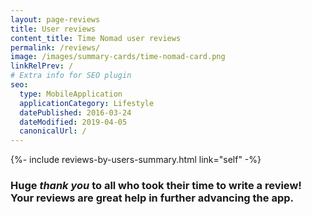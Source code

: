 ```yaml
---
layout: page-reviews
title: User reviews
content_title: Time Nomad user reviews
permalink: /reviews/
image: /images/summary-cards/time-nomad-card.png
linkRelPrev: /
# Extra info for SEO plugin
seo:
  type: MobileApplication
  applicationCategory: Lifestyle
  datePublished: 2016-03-24
  dateModified: 2019-04-05
  canonicalUrl: /
---
```


{%- include reviews-by-users-summary.html link="self" -%}

### Huge _thank you_ to all who took their time to write a review! Your reviews are great help in further advancing the app.